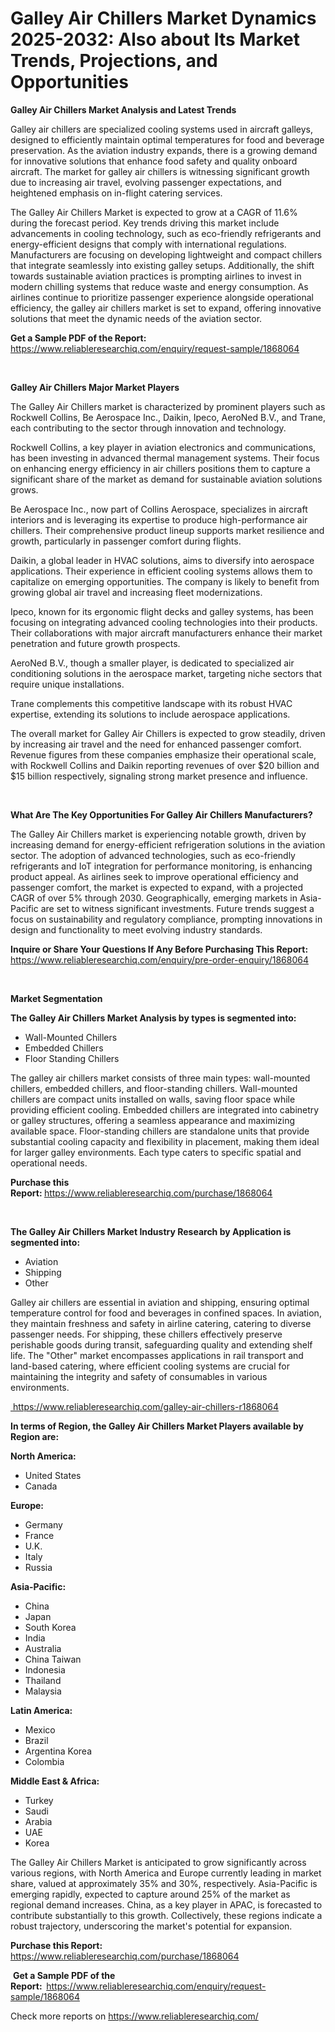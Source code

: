 <p><h1>Galley Air Chillers Market Dynamics 2025-2032: Also about Its Market Trends, Projections, and Opportunities</h1></p><p><strong>Galley Air Chillers Market Analysis and Latest Trends</strong></p>
<p><p>Galley air chillers are specialized cooling systems used in aircraft galleys, designed to efficiently maintain optimal temperatures for food and beverage preservation. As the aviation industry expands, there is a growing demand for innovative solutions that enhance food safety and quality onboard aircraft. The market for galley air chillers is witnessing significant growth due to increasing air travel, evolving passenger expectations, and heightened emphasis on in-flight catering services.</p><p>The Galley Air Chillers Market is expected to grow at a CAGR of 11.6% during the forecast period. Key trends driving this market include advancements in cooling technology, such as eco-friendly refrigerants and energy-efficient designs that comply with international regulations. Manufacturers are focusing on developing lightweight and compact chillers that integrate seamlessly into existing galley setups. Additionally, the shift towards sustainable aviation practices is prompting airlines to invest in modern chilling systems that reduce waste and energy consumption. As airlines continue to prioritize passenger experience alongside operational efficiency, the galley air chillers market is set to expand, offering innovative solutions that meet the dynamic needs of the aviation sector.</p></p>
<p><strong>Get a Sample PDF of the Report:&nbsp;</strong> <a href="https://www.reliableresearchiq.com/enquiry/request-sample/1868064?utm_campaign=2188&utm_medium=2&utm_source=Github&utm_content=ia&utm_term=10022025&utm_id=galley-air-chillers">https://www.reliableresearchiq.com/enquiry/request-sample/1868064</a></p>
<p>&nbsp;</p>
<p><strong>Galley Air Chillers Major Market Players</strong></p>
<p><p>The Galley Air Chillers market is characterized by prominent players such as Rockwell Collins, Be Aerospace Inc., Daikin, Ipeco, AeroNed B.V., and Trane, each contributing to the sector through innovation and technology.</p><p>Rockwell Collins, a key player in aviation electronics and communications, has been investing in advanced thermal management systems. Their focus on enhancing energy efficiency in air chillers positions them to capture a significant share of the market as demand for sustainable aviation solutions grows.</p><p>Be Aerospace Inc., now part of Collins Aerospace, specializes in aircraft interiors and is leveraging its expertise to produce high-performance air chillers. Their comprehensive product lineup supports market resilience and growth, particularly in passenger comfort during flights.</p><p>Daikin, a global leader in HVAC solutions, aims to diversify into aerospace applications. Their experience in efficient cooling systems allows them to capitalize on emerging opportunities. The company is likely to benefit from growing global air travel and increasing fleet modernizations.</p><p>Ipeco, known for its ergonomic flight decks and galley systems, has been focusing on integrating advanced cooling technologies into their products. Their collaborations with major aircraft manufacturers enhance their market penetration and future growth prospects.</p><p>AeroNed B.V., though a smaller player, is dedicated to specialized air conditioning solutions in the aerospace market, targeting niche sectors that require unique installations.</p><p>Trane complements this competitive landscape with its robust HVAC expertise, extending its solutions to include aerospace applications. </p><p>The overall market for Galley Air Chillers is expected to grow steadily, driven by increasing air travel and the need for enhanced passenger comfort. Revenue figures from these companies emphasize their operational scale, with Rockwell Collins and Daikin reporting revenues of over $20 billion and $15 billion respectively, signaling strong market presence and influence.</p></p>
<p>&nbsp;</p>
<p><strong>What Are The Key Opportunities For Galley Air Chillers Manufacturers?</strong></p>
<p><p>The Galley Air Chillers market is experiencing notable growth, driven by increasing demand for energy-efficient refrigeration solutions in the aviation sector. The adoption of advanced technologies, such as eco-friendly refrigerants and IoT integration for performance monitoring, is enhancing product appeal. As airlines seek to improve operational efficiency and passenger comfort, the market is expected to expand, with a projected CAGR of over 5% through 2030. Geographically, emerging markets in Asia-Pacific are set to witness significant investments. Future trends suggest a focus on sustainability and regulatory compliance, prompting innovations in design and functionality to meet evolving industry standards.</p></p>
<p><strong>Inquire or Share Your Questions If Any Before Purchasing This Report:</strong> <a href="https://www.reliableresearchiq.com/enquiry/pre-order-enquiry/1868064?utm_campaign=2188&utm_medium=2&utm_source=Github&utm_content=ia&utm_term=10022025&utm_id=galley-air-chillers">https://www.reliableresearchiq.com/enquiry/pre-order-enquiry/1868064</a></p>
<p>&nbsp;</p>
<p><strong>Market Segmentation</strong></p>
<p><strong>The Galley Air Chillers Market Analysis by types is segmented into:</strong></p>
<p><ul><li>Wall-Mounted Chillers</li><li>Embedded Chillers</li><li>Floor Standing Chillers</li></ul></p>
<p><p>The galley air chillers market consists of three main types: wall-mounted chillers, embedded chillers, and floor-standing chillers. Wall-mounted chillers are compact units installed on walls, saving floor space while providing efficient cooling. Embedded chillers are integrated into cabinetry or galley structures, offering a seamless appearance and maximizing available space. Floor-standing chillers are standalone units that provide substantial cooling capacity and flexibility in placement, making them ideal for larger galley environments. Each type caters to specific spatial and operational needs.</p></p>
<p><strong>Purchase this Report:&nbsp;</strong><a href="https://www.reliableresearchiq.com/purchase/1868064?utm_campaign=2188&utm_medium=2&utm_source=Github&utm_content=ia&utm_term=10022025&utm_id=galley-air-chillers">https://www.reliableresearchiq.com/purchase/1868064</a></p>
<p>&nbsp;</p>
<p><strong>The Galley Air Chillers Market Industry Research by Application is segmented into:</strong></p>
<p><ul><li>Aviation</li><li>Shipping</li><li>Other</li></ul></p>
<p><p>Galley air chillers are essential in aviation and shipping, ensuring optimal temperature control for food and beverages in confined spaces. In aviation, they maintain freshness and safety in airline catering, catering to diverse passenger needs. For shipping, these chillers effectively preserve perishable goods during transit, safeguarding quality and extending shelf life. The "Other" market encompasses applications in rail transport and land-based catering, where efficient cooling systems are crucial for maintaining the integrity and safety of consumables in various environments.</p></p>
<p><a href="https://www.reliableresearchiq.com/galley-air-chillers-r1868064?utm_campaign=2188&utm_medium=2&utm_source=Github&utm_content=ia&utm_term=10022025&utm_id=galley-air-chillers">&nbsp;https://www.reliableresearchiq.com/galley-air-chillers-r1868064</a></p>
<p><strong>In terms of Region, the Galley Air Chillers Market Players available by Region are:</strong></p>
<p>
    <p> <strong> North America: </strong>
        <ul>
            <li>United States</li>
            <li>Canada</li>
        </ul>
        </p> 
    <p> <strong> Europe: </strong>
        <ul>
            <li>Germany</li>
            <li>France</li>
            <li>U.K.</li>
            <li>Italy</li>
            <li>Russia</li>
        </ul>
        </p> 
    <p> <strong> Asia-Pacific: </strong>
        <ul>
            <li>China</li>
            <li>Japan</li>
            <li>South Korea</li>
            <li>India</li>
            <li>Australia</li>
            <li>China Taiwan</li>
            <li>Indonesia</li>
            <li>Thailand</li>
            <li>Malaysia</li>
        </ul>
        </p> 
    <p> <strong> Latin America: </strong>
        <ul>
            <li>Mexico</li>
            <li>Brazil</li>
            <li>Argentina Korea</li>
            <li>Colombia</li>
        </ul>
        </p> 
    <p> <strong> Middle East & Africa: </strong>
        <ul>
            <li>Turkey</li>
            <li>Saudi</li>
            <li>Arabia</li>
            <li>UAE</li>
            <li>Korea</li>
        </ul>
    </p>
    </p>
<p><p>The Galley Air Chillers Market is anticipated to grow significantly across various regions, with North America and Europe currently leading in market share, valued at approximately 35% and 30%, respectively. Asia-Pacific is emerging rapidly, expected to capture around 25% of the market as regional demand increases. China, as a key player in APAC, is forecasted to contribute substantially to this growth. Collectively, these regions indicate a robust trajectory, underscoring the market's potential for expansion.</p></p>
<p><strong>Purchase this Report: </strong><a href="https://www.reliableresearchiq.com/purchase/1868064?utm_campaign=2188&utm_medium=2&utm_source=Github&utm_content=ia&utm_term=10022025&utm_id=galley-air-chillers">https://www.reliableresearchiq.com/purchase/1868064</a></p>
<p>&nbsp;<strong>Get a Sample PDF of the Report:&nbsp;&nbsp;</strong><a href="https://www.reliableresearchiq.com/enquiry/request-sample/1868064?utm_campaign=2188&utm_medium=2&utm_source=Github&utm_content=ia&utm_term=10022025&utm_id=galley-air-chillers">https://www.reliableresearchiq.com/enquiry/request-sample/1868064</a></p>
<p><strong></strong></p>
<p>Check more reports on <a href="https://www.reliableresearchiq.com/?utm_campaign=2188&utm_medium=2&utm_source=Github&utm_content=ia&utm_term=10022025&utm_id=galley-air-chillers">https://www.reliableresearchiq.com/</a></p>